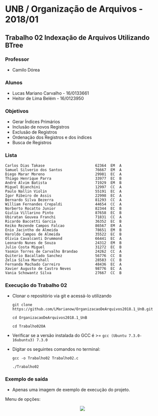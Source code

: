 # UNB / Organização de Arquivos - 2018/01
## Trabalho 02 Indexação de Arquivos Utilizando BTree

### Professor 
- Camilo Dórea

### Alunos
- Lucas Mariano Carvalho - 16/0133661
- Heitor de Lima Belém - 16/0123950

### Objetivos
- Gerar Índices Primários
- Inclusão de novos Registros
- Exclusão de Registros
- Ordenação dos Registros e dos índices
- Busca de Registros

### Lista

  ```
Carlos Dias Takase                       62364  EM  A
Samuel Silverio dos Santos               76667  EM  A
Diego Marar Moreno                       29981  EC  A
Thiago Henrique Parra                    33977  EC  B
André Alvim Batista                      71929  EM  B
Miguel Bianchini                         12997  CC  A
Paulo Nallin Violin                      55191  EC  A
Igor Ribeiro de Assis                    22998  EC  A
Bernardo Silva Bezerra                   81293  CC  A
William Fernandes Crepaldi               44654  CC  A
Norberto Rocatto Junior                  82344  EC  B
Giulia Villarino Pinto                   87658  EC  B
Ubiratan Gouvea Franchi                  71831  CC  A
Ricardo Baccetti Garcia                  36352  EC  B
Keiko Rezende Campos Falcao              86567  EM  A
Enio Jacintho de Almeida                 78651  EM  B
Haroldo Campos de Almeida                35522  EC  B
Olivia Cavalcanti Drummond               66441  EC  A
Leonardo Nunes de Souza                  24312  EM  B
Julio Costa Miguel                       31272  EC  B
Yasmin Torres de Carvalho Brandao        24262  CC  A
Quiterio Bacallado Sanchez               56776  CC  B
Zelia Silva Marshall                     28583  CC  B
Fernanda Machado Carreiro                48436  EC  A
Xavier Augusto de Castro Neves           98776  EC  A
Vania Schowantz Silva                    27667  CC  B

  ```

### Execução do Trabalho 02
- Clonar o repositório via git e acessá-lo utilizando
  ```
  git clone https://github.com/LMarianow/OrganizacaoDeArquivos2018.1_UnB.git
  ```
  ```
  cd OrganizacaoDeArquivos2018.1_UnB
  ```
  ```
  cd Trabalho02OA
  ```
- Verificar se a versão instalada do GCC é >= ``` gcc (Ubuntu 7.3.0-16ubuntu3) 7.3.0 ```

- Digitar os seguintes comandos no terminal:
  ```
  gcc -o Trabalho02 Trabalho02.c
  ```

  ```
  ./Trabalho02
  ```

### Exemplo de saída
- Apenas uma imagem de exemplo de execução do projeto.

Menu de opções:
<p align="center">
<img src="https://i.imgur.com/q9bO6VF.png">
</p>